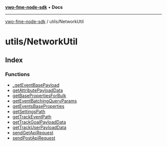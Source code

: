 [**vwo-fme-node-sdk**](../../README.md) • **Docs**

---

[vwo-fme-node-sdk](../../modules.md) / utils/NetworkUtil

# utils/NetworkUtil

## Index

### Functions

- [\_getEventBasePayload](functions/getEventBasePayload.md)
- [getAttributePayloadData](functions/getAttributePayloadData.md)
- [getBasePropertiesForBulk](functions/getBasePropertiesForBulk.md)
- [getEventBatchingQueryParams](functions/getEventBatchingQueryParams.md)
- [getEventsBaseProperties](functions/getEventsBaseProperties.md)
- [getSettingsPath](functions/getSettingsPath.md)
- [getTrackEventPath](functions/getTrackEventPath.md)
- [getTrackGoalPayloadData](functions/getTrackGoalPayloadData.md)
- [getTrackUserPayloadData](functions/getTrackUserPayloadData.md)
- [sendGetApiRequest](functions/sendGetApiRequest.md)
- [sendPostApiRequest](functions/sendPostApiRequest.md)
